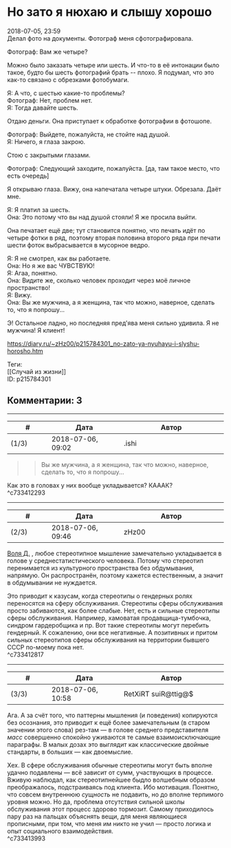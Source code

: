 Но зато я нюхаю и слышу хорошо
==============================

  
2018-07-05, 23:59  
 Делал фото на документы. Фотограф меня сфотографировала.   
   
 Фотограф: Вам же четыре?   
   
 Можно было заказать четыре или шесть. И что-то в её интонации было такое, будто бы шесть фотографий брать -- плохо. Я подумал, что это как-то связано с обрезками фотобумаги.   
   
 Я: А что, с шестью какие-то проблемы?   
 Фотограф: Нет, проблем нет.   
 Я: Тогда давайте шесть.   
   
 Отдаю деньги. Она приступает к обработке фотографии в фотошопе.   
   
 Фотограф: Выйдете, пожалуйста, не стойте над душой.   
 Я: Ничего, я глаза закрою.   
   
 Стою с закрытыми глазами.   
   
 Фотограф: Следующий заходите, пожалуйста. [да, там такое место, что есть очередь]   
   
 Я открываю глаза. Вижу, она напечатала четыре штуки. Обрезала. Даёт мне.   
   
 Я: Я платил за шесть.   
 Она: Это потому что вы над душой стояли! Я же просила выйти.   
   
 Она печатает ещё две; тут становится понятно, что печать идёт по четыре фотки в ряд, поэтому вторая половина второго ряда при печати шести фоток выбрасывается в мусорное ведро.   
   
 Я: Я не смотрел, как вы работаете.   
 Она: Но я же вас ЧУВСТВУЮ!   
 Я: Агаа, понятно.   
 Она: Видите же, сколько человек проходит через моё личное пространство!   
 Я: Вижу.   
 Она: Вы же мужчина, а я женщина, так что можно, наверное, сделать то, что я попрошу...   
   
 Э! Остальное ладно, но последняя пред'ява меня сильно удивила. Я не мужчина! Я клиент!   
  
<https://diary.ru/~zHz00/p215784301_no-zato-ya-nyuhayu-i-slyshu-horosho.htm>  
  
Теги:  
[[Случай из жизни]]  
ID: p215784301  


Комментарии: 3
--------------

  


---



|         #         |              Дата              |                     Автор                     |           ID           |
| --- | --- | --- | --- |
| (1/3) | 2018-07-06, 09:02 | .ishi | c733412293 |

  
 >> Вы же мужчина, а я женщина, так что можно, наверное, сделать то, что я попрошу...   
   
 Как это в головах у них вообще укладывается? КАААК?   
 ^c733412293

---



|         #         |              Дата              |                     Автор                     |           ID           |
| --- | --- | --- | --- |
| (2/3) | 2018-07-06, 09:46 | zHz00 | c733412817 |

  
  [Воля Д.](http://willD.diary.ru "Лыбродыбро.")  , любое стереотипное мышление замечательно укладывается в голове у среднестатистического человека. Потому что стереотип перенимается из культурного пространства без обдумывания, напрямую. Он распространён, поэтому кажется естественным, а значит в обдумывании не нуждается.   
   
 Это приводит к казусам, когда стереотипы о гендерных ролях переносятся на сферу обслуживания. Стереотипы сферы обслуживания просто забиваются, как более слабые. Нет, есть и сильные стереотипы сферы обслуживания. Например, хамоватая продавщица-тумбочка, синдром гардеробщика и пр. Вот такие стереотипы могут перебить гендерный. К сожалению, они все негативные. А позитивных и притом сильных стереотипов сферы обслуживания на территории бывшего СССР по-моему пока нет.   
 ^c733412817

---



|         #         |              Дата              |                     Автор                     |           ID           |
| --- | --- | --- | --- |
| (3/3) | 2018-07-06, 10:58 | RetXiRT suiR@ttig@$ | c733413993 |

  
  Ага. А за счёт того, что паттерны мышления (и поведения) копируются без осознания, это приводит к ещё более замечательным (в старом значении этого слова) рез-там — в голове среднего представителя  *масс*  совершенно спокойно уживаются те самые взаимоисключающие параграфы. В малых дозах это выглядит как классические двойные стандарты, в больших — как двоемыслие.   
   
 Хех. В сфере обслуживания обычные стереотипы могут быть вполне удачно подавлены — всё зависит от сумм, участвующих в процессе. Вживую наблюдал, как стереотипнейшее быдло волшебным образом преображалось, подстраиваясь под клиента. Ибо мотивация. Понятно, что совсем внутреннюю  *сущность*  не подавить, но до вполне терпимого уровня можно. Но да, проблема отсутствия сильной школы обслуживания этот процесс здорово тормозит. Самому приходилось пару раз на пальцах объяснять вещи, для меня являющиеся прописными, при том, что меня им никто не учил — просто логика и опыт социального взаимодействия.    
 ^c733413993